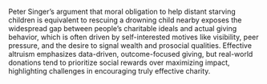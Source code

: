 Peter Singer’s argument that moral obligation to help distant starving children is equivalent to rescuing a drowning child nearby exposes the widespread gap between people’s charitable ideals and actual giving behavior, which is often driven by self-interested motives like visibility, peer pressure, and the desire to signal wealth and prosocial qualities. Effective altruism emphasizes data-driven, outcome-focused giving, but real-world donations tend to prioritize social rewards over maximizing impact, highlighting challenges in encouraging truly effective charity.
